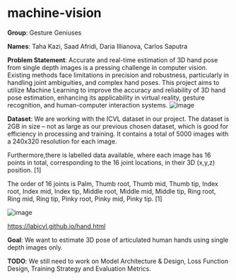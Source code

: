 # machine-vision
**Group**: Gesture Geniuses

**Names**: Taha Kazi, Saad Afridi, Daria Illianova, Carlos Saputra

**Problem Statement**: Accurate and real-time estimation of 3D hand pose from single depth images is a pressing challenge in computer vision. Existing methods face limitations in precision and robustness, particularly in handling joint ambiguities, and complex hand poses. This project aims to utilize Machine Learning to improve the accuracy and reliability of 3D hand pose estimation, enhancing its applicability in virtual reality, gesture recognition, and human-computer interaction systems.
![image](https://github.com/CSC490-Capstone-Design-Course/machine-vision/assets/47696403/e73f691d-0e40-4867-ac48-723909b30d0b)

**Dataset**: We are working with the ICVL dataset in our project. The dataset is 2GB in size – not as large as our previous chosen dataset, which is good for efficiency in processing and training. It contains a total of 5000 images with a 240x320 resolution for each image.

Furthermore,there is labelled data available, where each image has 16 points in total, corresponding to the 16 joint locations, in their 3D (x,y,z) position. [1]

The order of 16 joints is Palm, Thumb root, Thumb mid, Thumb tip, Index root, Index mid, Index tip, Middle root, Middle mid, Middle tip, Ring root, Ring mid, Ring tip, Pinky root, Pinky mid, Pinky tip. [1]

![image](https://github.com/CSC490-Capstone-Design-Course/machine-vision/assets/47696403/ba6f34b1-6181-40a9-9b23-8246f4dd40af)

 https://labicvl.github.io/hand.html 

**Goal**: We want to estimate 3D pose of articulated human hands using single depth images only. 

**TODO**: We still need to work on Model Architecture & Design, Loss Function Design, Training Strategy and Evaluation Metrics.

